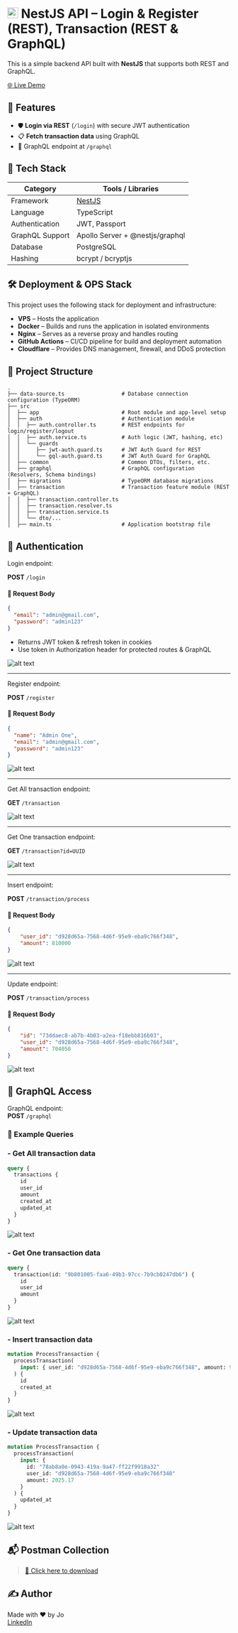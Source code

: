 # <img src="https://nestjs.com/img/logo-small.svg" alt="Nest.js logo" width="24"/> NestJS API – Login & Register (REST), Transaction (REST & GraphQL)

This is a simple backend API built with **NestJS** that supports both REST and GraphQL.

[🌐 Live Demo](https://api-demo11.icatchu.id)

## 🔧 Features

- 🛡️ **Login via REST** (`/login`) with secure JWT authentication
- 📋 **Fetch transaction data** using GraphQL
- 📡 GraphQL endpoint at `/graphql`

## 🚀 Tech Stack

| Category        | Tools / Libraries               |
| --------------- | ------------------------------- |
| Framework       | [NestJS](https://nestjs.com/)   |
| Language        | TypeScript                      |
| Authentication  | JWT, Passport                   |
| GraphQL Support | Apollo Server + @nestjs/graphql |
| Database        | PostgreSQL                      |
| Hashing         | bcrypt / bcryptjs               |

## 🛠️ Deployment & OPS Stack

This project uses the following stack for deployment and infrastructure:

- **VPS** – Hosts the application
- **Docker** – Builds and runs the application in isolated environments
- **Nginx** – Serves as a reverse proxy and handles routing
- **GitHub Actions** – CI/CD pipeline for build and deployment automation
- **Cloudflare** – Provides DNS management, firewall, and DDoS protection

## 📂 Project Structure

```
.
├── data-source.ts                  # Database connection configuration (TypeORM)
├── src
│  ├── app                          # Root module and app-level setup
│  ├── auth                         # Authentication module
│  │  ├── auth.controller.ts        # REST endpoints for login/register/logout
│  │  ├── auth.service.ts           # Auth logic (JWT, hashing, etc)
│  │  └── guards
│  │     ├── jwt-auth.guard.ts      # JWT Auth Guard for REST
│  │     └── gql-auth.guard.ts      # JWT Auth Guard for GraphQL
│  ├── common                       # Common DTOs, filters, etc.
│  ├── graphql                      # GraphQL configuration (Resolvers, Schema bindings)
│  ├── migrations                   # TypeORM database migrations
│  ├── transaction                  # Transaction feature module (REST + GraphQL)
│  │  ├── transaction.controller.ts
│  │  ├── transaction.resolver.ts
│  │  ├── transaction.service.ts
│  │  └── dto/...
│  ├── main.ts                      # Application bootstrap file
```

## 🔐 Authentication

Login endpoint:

**POST** `/login`

#### 🧾 Request Body

```json
{
  "email": "admin@gmail.com",
  "password": "admin123"
}
```

- Returns JWT token & refresh token in cookies
- Use token in Authorization header for protected routes & GraphQL

![alt text](public/image-1.png)

---

Register endpoint:

**POST** `/register`

#### 🧾 Request Body

```json
{
  "name": "Admin One",
  "email": "admin@gmail.com",
  "password": "admin123"
}
```

![alt text](public/image-2.png)

---

Get All transaction endpoint:

**GET** `/transaction`

![alt text](public/image-3.png)

---

Get One transaction endpoint:

**GET** `/transaction?id=UUID`

![alt text](public/image-4.png)

---

Insert endpoint:

**POST** `/transaction/process`

#### 🧾 Request Body

```json
{
    "user_id": "d928d65a-7568-4d6f-95e9-eba9c766f348",
    "amount": 810000
}
```

![alt text](public/image-5.png)

---

Update endpoint:

**POST** `/transaction/process`

#### 🧾 Request Body

```json
{
    "id": "73ddaec8-ab7b-4b03-a2ea-f18ebb816b03",
    "user_id": "d928d65a-7568-4d6f-95e9-eba9c766f348",
    "amount": 704050
}

```

![alt text](public/image-6.png)

## 🧵 GraphQL Access

GraphQL endpoint:  
**POST** `/graphql`

### 📡 Example Queries

### - Get All transaction data

```graphql
query {
  transactions {
    id
    user_id
    amount
    created_at
    updated_at
  }
}
```

![alt text](public/image-7.png)

### - Get One transaction data

```graphql
query {
  transaction(id: "9b801005-faa6-49b3-97cc-7b9cb0247db6") {
    id
    user_id
    amount
  }
}
```

![alt text](public/image-8.png)

### - Insert transaction data

```graphql
mutation ProcessTransaction {
  processTransaction(
    input: { user_id: "d928d65a-7568-4d6f-95e9-eba9c766f348", amount: 99990 }
  ) {
    id
    created_at
  }
}
```

![alt text](public/image-9.png)

### - Update transaction data

```graphql
mutation ProcessTransaction {
  processTransaction(
    input: {
      id: "78ab8a0e-0943-419a-9a47-ff22f9918a32"
      user_id: "d928d65a-7568-4d6f-95e9-eba9c766f348"
      amount: 2025.17
    }
  ) {
    updated_at
  }
}
```

![alt text](public/image-10.png)

## 📬 Postman Collection
> [📁 Click here to download](https://github.com/joshua-ather/api-demo-11/releases/download/assets/demo11.postman_collection.json)

## ✍️ Author

Made with ❤️ by Jo  
[LinkedIn](https://www.linkedin.com/in/joshua-ather)
